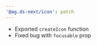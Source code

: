 ```yaml
---
'@ag.ds-next/icon': patch
---
```


- Exported `createIcon` function
- Fixed bug with `focusable` prop
